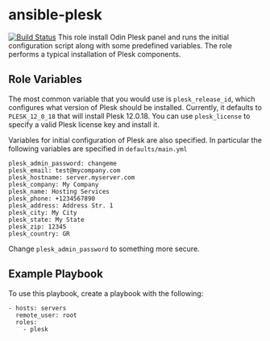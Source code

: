 ansible-plesk
=============

[![Build
Status](https://travis-ci.org/tzermias/ansible-plesk.svg?branch=master)](https://travis-ci.org/tzermias/ansible-plesk)
This role install Odin Plesk panel and runs the initial configuration script
along with some predefined variables. The role performs a typical installation
of Plesk components.

Role Variables
--------------
The most common variable that you would use is `plesk_release_id`, which
configures what version of Plesk should be installed. Currently, it defaults to
`PLESK_12_0_18` that will install Plesk 12.0.18. You can use `plesk_license` to
specify a valid Plesk license key and install it.

Variables for initial configuration of Plesk are also specified. In particular
the following variables are specified in `defaults/main.yml`

    plesk_admin_password: changeme
    plesk_email: test@mycompany.com
    plesk_hostname: server.myserver.com
    plesk_company: My Company
    plesk_name: Hosting Services
    plesk_phone: +1234567890
    plesk_address: Address Str. 1
    plesk_city: My City
    plesk_state: My State
    plesk_zip: 12345
    plesk_country: GR

Change `plesk_admin_password` to something more secure.

Example Playbook
----------------
To use this playbook, create a playbook with the following:

    - hosts: servers
      remote_user: root
      roles:
        - plesk

<!-- vi: tw=80 -->
